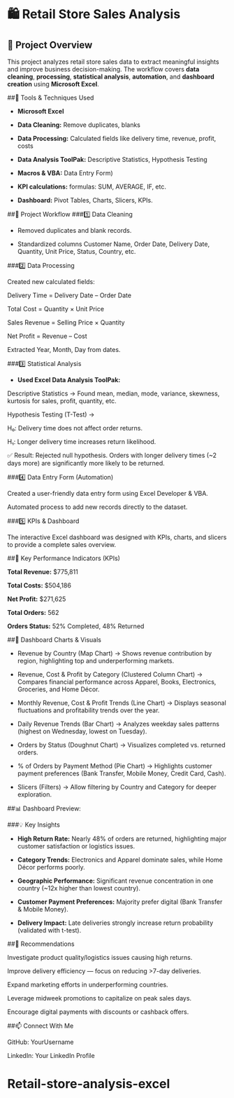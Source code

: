 
# 🛍️ Retail Store Sales Analysis
## 📌 Project Overview

This project analyzes retail store sales data to extract meaningful insights and improve business decision-making. The workflow covers **data cleaning**, **processing**, **statistical analysis**, **automation**, and **dashboard creation** using **Microsoft Excel**.

##🔧 Tools & Techniques Used

- **Microsoft Excel**

- **Data Cleaning:** Remove duplicates, blanks

- **Data Processing:** Calculated fields like delivery time, revenue, profit, costs

- **Data Analysis ToolPak:** Descriptive Statistics, Hypothesis Testing

- **Macros & VBA:** Data Entry Form)

- **KPI calculations:** formulas: SUM, AVERAGE, IF, etc.

- **Dashboard:** Pivot Tables, Charts, Slicers, KPIs.

##📂 Project Workflow
###1️⃣ Data Cleaning

- Removed duplicates and blank records.

- Standardized columns Customer Name, Order Date, Delivery Date, Quantity, Unit Price, Status, Country, etc.

###2️⃣ Data Processing

Created new calculated fields:

Delivery Time = Delivery Date – Order Date

Total Cost = Quantity × Unit Price

Sales Revenue = Selling Price × Quantity

Net Profit = Revenue – Cost

Extracted Year, Month, Day from dates.

###3️⃣ Statistical Analysis

- **Used Excel Data Analysis ToolPak:**

Descriptive Statistics → Found mean, median, mode, variance, skewness, kurtosis for sales, profit, quantity, etc.

Hypothesis Testing (T-Test) →

H₀: Delivery time does not affect order returns.

H₁: Longer delivery time increases return likelihood.

✅ Result: Rejected null hypothesis. Orders with longer delivery times (~2 days more) are significantly more likely to be returned.

###4️⃣ Data Entry Form (Automation)

Created a user-friendly data entry form using Excel Developer & VBA.

Automated process to add new records directly to the dataset.

###5️⃣ KPIs & Dashboard

The interactive Excel dashboard was designed with KPIs, charts, and slicers to provide a complete sales overview.

##🔹 Key Performance Indicators (KPIs)

**Total Revenue:** $775,811

**Total Costs:** $504,186

**Net Profit:** $271,625

**Total Orders:** 562

**Orders Status:** 52% Completed, 48% Returned

##🔹 Dashboard Charts & Visuals

- Revenue by Country (Map Chart) → Shows revenue contribution by region, highlighting top and underperforming markets.

- Revenue, Cost & Profit by Category (Clustered Column Chart) → Compares financial performance across Apparel, Books, Electronics, Groceries, and Home Décor.

- Monthly Revenue, Cost & Profit Trends (Line Chart) → Displays seasonal fluctuations and profitability trends over the year.

- Daily Revenue Trends (Bar Chart) → Analyzes weekday sales patterns (highest on Wednesday, lowest on Tuesday).

- Orders by Status (Doughnut Chart) → Visualizes completed vs. returned orders.

- % of Orders by Payment Method (Pie Chart) → Highlights customer payment preferences (Bank Transfer, Mobile Money, Credit Card, Cash).

- Slicers (Filters) → Allow filtering by Country and Category for deeper exploration.

##📊 Dashboard Preview:

###💡 Key Insights

- **High Return Rate:** Nearly 48% of orders are returned, highlighting major customer satisfaction or logistics issues.

- **Category Trends:** Electronics and Apparel dominate sales, while Home Décor performs poorly.

- **Geographic Performance:** Significant revenue concentration in one country (~12x higher than lowest country).

- **Customer Payment Preferences:** Majority prefer digital (Bank Transfer & Mobile Money).

- **Delivery Impact:** Late deliveries strongly increase return probability (validated with t-test).

##🚀 Recommendations

Investigate product quality/logistics issues causing high returns.

Improve delivery efficiency — focus on reducing >7-day deliveries.

Expand marketing efforts in underperforming countries.

Leverage midweek promotions to capitalize on peak sales days.

Encourage digital payments with discounts or cashback offers.

##📫 Connect With Me

GitHub: YourUsername

LinkedIn: Your LinkedIn Profile
# Retail-store-analysis-excel
